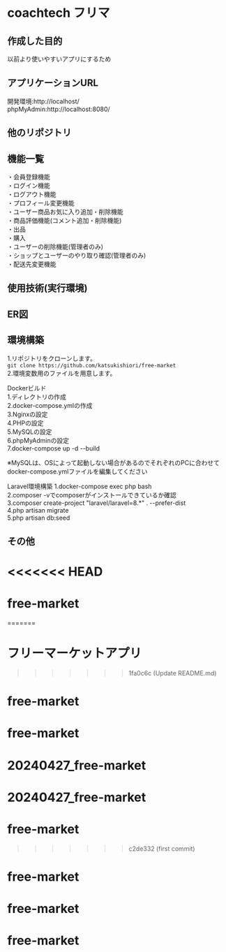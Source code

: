 # coachtech フリマ  
## 作成した目的  
以前より使いやすいアプリにするため
## アプリケーションURL  
開発環境:http://localhost/  
phpMyAdmin:http://localhost:8080/  
## 他のリポジトリ  
## 機能一覧  
・会員登録機能  
・ログイン機能  
・ログアウト機能  
・プロフィール変更機能  
・ユーザー商品お気に入り追加・削除機能  
・商品評価機能(コメント追加・削除機能)  
・出品  
・購入  
・ユーザーの削除機能(管理者のみ)  
・ショップとユーザーのやり取り確認(管理者のみ)  
・配送先変更機能  
## 使用技術(実行環境)
## ER図  
## 環境構築  
1.リポジトリをクローンします。  
`git clone https://github.com/katsukishiori/free-market`  
2.環境変数用のファイルを用意します。  

Dockerビルド  
1.ディレクトリの作成  
2.docker-compose.ymlの作成  
3.Nginxの設定  
4.PHPの設定  
5.MySQLの設定  
6.phpMyAdminの設定  
7.docker-compose up -d --build  
  
※MySQLは、OSによって起動しない場合があるのでそれぞれのPCに合わせてdocker-compose.ymlファイルを編集してください  
  
Laravel環境構築
1.docker-compose exec php bash  
2.composer -vでcomposerがインストールできているか確認  
3.composer create-project "laravel/laravel=8.*" . --prefer-dist  
4.php artisan migrate  
5.php artisan db:seed  
## その他

<<<<<<< HEAD
=======
# free-market
=======
# フリーマーケットアプリ  

>>>>>>> 1fa0c6c (Update README.md)
# free-market
# free-market
# 20240427_free-market
# 20240427_free-market
# free-market
>>>>>>> c2de332 (first commit)
# free-market
# free-market
# free-market
